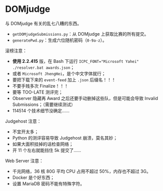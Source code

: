 # DOMjudge

与 DOMjudge 有关的乱七八糟的东西。

- `getDOMjudgeSubmissions.py`：从 DOMjudge 上获取比赛的所有提交。
- `generatePwd.py`：生成六位随机密码（`0-9a-z`）。

滚榜注意：

- **使用 2.2.415** 版，在 Bash 下运行 `ICPC_FONT="Microsoft Yahei" ./resolver.bat awards.json`；
- 或者 `Microsoft JhengHei`，是个中文字体就行；
- 要把下载下来的 `event-feed` 加上 `.json` 后缀名！！！
- 不要手贱多次 Finalize！！！
- 要等 TOO-LATE 测评完；
- Observer 隐藏再 Award 之后还要手动删掉这些队，但是可能会导致 Invalid Submissions；（需要继续测试）
- 114514 个技术细节没确定……

Judgehost 注意：

- 不宜开太多；
- Python 的测评容易导致 Judgehost 崩溃，莫名其妙；
- 如果大面积挂掉的话检查网络；
- 开 11 个左右就能挡住 5k 提交了……

Web Server 注意：

- 千兆网络，36 核 80G 平均 CPU 占用不超过 50%，内存也不超过 3G。
- Docker 是个好东西；
- 设置 MariaDB 密码不能有特殊字符。

